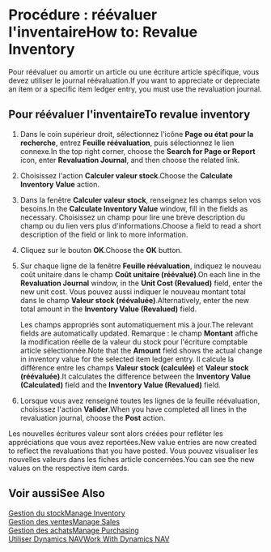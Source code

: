 <properties
                pageTitle="Procédure : Réévaluer l'inventaire | Dynamics NAV"
                description="Décrit comment réévaluer ou amortir la valeur d'un ou de plusieurs articles en inventaire en reportant leur valeur calculée actuelle."
                services="project-madeira"
                documentationCenter=""
                authors="SorenGP"
/>
<tags
    ms.service="project-madeira"
    ms.topic="article"
    ms.devlang="na"
    ms.tgt_pltfrm="na"
    ms.workload="na"
    ms.date="11/07/2016"
    ms.author="SorenGP" />


# <a name="how-to-revalue-inventory"></a><span data-ttu-id="fe4f1-103">Procédure : réévaluer l'inventaire</span><span class="sxs-lookup"><span data-stu-id="fe4f1-103">How to: Revalue Inventory</span></span>   
<span data-ttu-id="fe4f1-104">Pour réévaluer ou amortir un article ou une écriture article spécifique, vous devez utiliser le journal réévaluation.</span><span class="sxs-lookup"><span data-stu-id="fe4f1-104">If you want to appreciate or depreciate an item or a specific item ledger entry, you must use the revaluation journal.</span></span>

## <a name="to-revalue-inventory"></a><span data-ttu-id="fe4f1-105">Pour réévaluer l'inventaire</span><span class="sxs-lookup"><span data-stu-id="fe4f1-105">To revalue inventory</span></span>
1. <span data-ttu-id="fe4f1-106">Dans le coin supérieur droit, sélectionnez l'icône **Page ou état pour la recherche**, entrez **Feuille réévaluation**, puis sélectionnez le lien connexe.</span><span class="sxs-lookup"><span data-stu-id="fe4f1-106">In the top right corner, choose the **Search for Page or Report** icon, enter **Revaluation Journal**, and then choose the related link.</span></span>
2. <span data-ttu-id="fe4f1-107">Choisissez l'action **Calculer valeur stock**.</span><span class="sxs-lookup"><span data-stu-id="fe4f1-107">Choose the **Calculate Inventory Value** action.</span></span>
3. <span data-ttu-id="fe4f1-108">Dans la fenêtre **Calculer valeur stock**, renseignez les champs selon vos besoins.</span><span class="sxs-lookup"><span data-stu-id="fe4f1-108">In the **Calculate Inventory Value** window, fill in the fields as necessary.</span></span> <span data-ttu-id="fe4f1-109">Choisissez un champ pour lire une brève description du champ ou du lien vers plus d'informations.</span><span class="sxs-lookup"><span data-stu-id="fe4f1-109">Choose a field to read a short description of the field or link to more information.</span></span>
4. <span data-ttu-id="fe4f1-110">Cliquez sur le bouton **OK**.</span><span class="sxs-lookup"><span data-stu-id="fe4f1-110">Choose the **OK** button.</span></span>
5. <span data-ttu-id="fe4f1-111">Sur chaque ligne de la fenêtre **Feuille réévaluation**, indiquez le nouveau coût unitaire dans le champ **Coût unitaire (réévalué)**.</span><span class="sxs-lookup"><span data-stu-id="fe4f1-111">On each line in the **Revaluation Journal** window, in the **Unit Cost (Revalued)** field, enter the new unit cost.</span></span> <span data-ttu-id="fe4f1-112">Vous pouvez aussi indiquer le nouveau montant total dans le champ **Valeur stock (réévaluée)**.</span><span class="sxs-lookup"><span data-stu-id="fe4f1-112">Alternatively, enter the new total amount in the **Inventory Value (Revalued)** field.</span></span>

    <span data-ttu-id="fe4f1-113">Les champs appropriés sont automatiquement mis à jour.</span><span class="sxs-lookup"><span data-stu-id="fe4f1-113">The relevant fields are automatically updated.</span></span> <span data-ttu-id="fe4f1-114">Remarque : le champ **Montant** affiche la modification réelle de la valeur du stock pour l'écriture comptable article sélectionnée.</span><span class="sxs-lookup"><span data-stu-id="fe4f1-114">Note that the **Amount** field shows the actual change in inventory value for the selected item ledger entry.</span></span> <span data-ttu-id="fe4f1-115">Il calcule la différence entre les champs **Valeur stock (calculée)** et **Valeur stock (réévaluée)**.</span><span class="sxs-lookup"><span data-stu-id="fe4f1-115">It calculates the difference between the **Inventory Value (Calculated)** field and the **Inventory Value (Revalued)** field.</span></span>

6. <span data-ttu-id="fe4f1-116">Lorsque vous avez renseigné toutes les lignes de la feuille réévaluation, choisissez l'action **Valider**.</span><span class="sxs-lookup"><span data-stu-id="fe4f1-116">When you have completed all lines in the revaluation journal, choose the **Post** action.</span></span>

<span data-ttu-id="fe4f1-117">Les nouvelles écritures valeur sont alors créées pour refléter les appréciations que vous avez reportées.</span><span class="sxs-lookup"><span data-stu-id="fe4f1-117">New value entries are now created to reflect the revaluations that you have posted.</span></span> <span data-ttu-id="fe4f1-118">Vous pouvez visualiser les nouvelles valeurs dans les fiches article concernées.</span><span class="sxs-lookup"><span data-stu-id="fe4f1-118">You can see the new values on the respective item cards.</span></span>

## <a name="see-also"></a><span data-ttu-id="fe4f1-119">Voir aussi</span><span class="sxs-lookup"><span data-stu-id="fe4f1-119">See Also</span></span>
[<span data-ttu-id="fe4f1-120">Gestion du stock</span><span class="sxs-lookup"><span data-stu-id="fe4f1-120">Manage Inventory</span></span>](inventory-manage-inventory.md)  
[<span data-ttu-id="fe4f1-121">Gestion des ventes</span><span class="sxs-lookup"><span data-stu-id="fe4f1-121">Manage Sales</span></span>](sales-manage-sales.md)  
[<span data-ttu-id="fe4f1-122">Gestion des achats</span><span class="sxs-lookup"><span data-stu-id="fe4f1-122">Manage Purchasing</span></span>](purchasing-manage-purchasing.md)  
[<span data-ttu-id="fe4f1-123">Utiliser Dynamics NAV</span><span class="sxs-lookup"><span data-stu-id="fe4f1-123">Work With Dynamics NAV</span></span>](ui-work-product.md)

